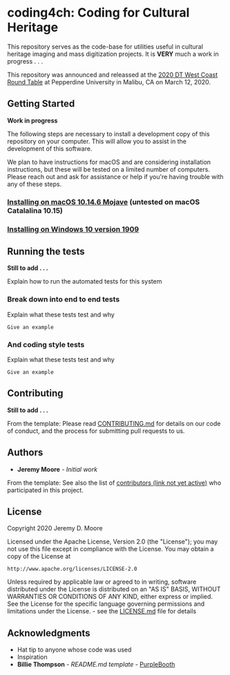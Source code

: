 # coding4ch: Coding for Cultural Heritage

This repository serves as the code-base for utilities useful in cultural heritage imaging and mass digitization projects. It is **VERY** much a work in progress . . .

This repository was announced and releassed at the [2020 DT West Coast Round Table](https://dtculturalheritage.com/events/dt-west-coast-round-table-pepperdine/) at Pepperdine University in Malibu, CA on March 12, 2020.

## Getting Started

**Work in progress**

The following steps are necessary to install a development copy of this repository on your computer. This will allow you to assist in the development of this software.

We plan to have instructions for macOS and are considering installation instructions, but these will be tested on a limited number of computers. Please reach out and ask for assistance or help if you're having trouble with any of these steps.

### [Installing on macOS 10.14.6 Mojave](docs/install_macOs-Mojave.md) (untested on macOS Catalalina 10.15)


### [Installing on Windows 10 version 1909](docs/install_win10.md)


## Running the tests

**Still to add . . .**

Explain how to run the automated tests for this system

### Break down into end to end tests

Explain what these tests test and why

```
Give an example
```

### And coding style tests

Explain what these tests test and why

```
Give an example
```

## Contributing

**Still to add . . .**

From the template: Please read [CONTRIBUTING.md](https://gist.github.com/PurpleBooth/b24679402957c63ec426) for details on our code of conduct, and the process for submitting pull requests to us.

## Authors

* **Jeremy Moore** - *Initial work*

From the template: See also the list of [contributors (link not yet active)](https://github.com/your/project/contributors) who participated in this project.

## License

Copyright 2020 Jeremy D. Moore

Licensed under the Apache License, Version 2.0 (the "License");
you may not use this file except in compliance with the License.
You may obtain a copy of the License at

    http://www.apache.org/licenses/LICENSE-2.0

Unless required by applicable law or agreed to in writing, software
distributed under the License is distributed on an "AS IS" BASIS,
WITHOUT WARRANTIES OR CONDITIONS OF ANY KIND, either express or implied.
See the License for the specific language governing permissions and
limitations under the License. - see the [LICENSE.md](LICENSE.md) file for details

## Acknowledgments

* Hat tip to anyone whose code was used
* Inspiration
* **Billie Thompson** - *README.md template* - [PurpleBooth](https://github.com/PurpleBooth)
